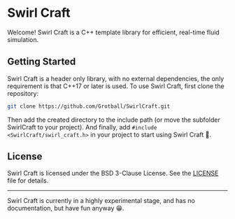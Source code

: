 # Swirl Craft

Welcome! Swirl Craft is a C++ template library for
efficient, real-time fluid simulation.

## Getting Started

Swirl Craft is a header only library, with no external
dependencies, the only requirement is that C++17 or later
is used. To use Swirl Craft, first clone the repository:

```bash
git clone https://github.com/Grotball/SwirlCraft.git
```

Then add the created directory to the include path (or move the subfolder 
SwirlCraft to your project). And finally, add 
`#include <SwirlCraft/swirl_craft.h>` in your project to start using Swirl Craft 🎉.

## License

Swirl Craft is licensed under the BSD 3-Clause License. See the [LICENSE](LICENSE) file for details.

---

Swirl Craft is currently in a highly experimental stage, and has no
documentation, but have fun anyway 😁.